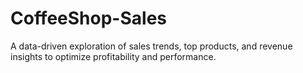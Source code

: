 # CoffeeShop-Sales
A data-driven exploration of sales trends, top products, and revenue insights to optimize profitability and performance.
